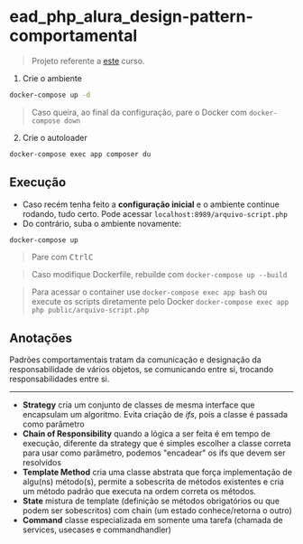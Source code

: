 # ead_php_alura_design-pattern-comportamental

> Projeto referente a [este](https://cursos.alura.com.br/course/php-design-pattern-comportamental) curso.

1. Crie o ambiente
```sh
docker-compose up -d
```
> Caso queira, ao final da configuração, pare o Docker com ``docker-compose down``

2. Crie o autoloader
```sh
docker-compose exec app composer du
```

## Execução

- Caso recém tenha feito a **configuração inicial** e o ambiente continue rodando, tudo certo. Pode acessar ``localhost:8989/arquivo-script.php``
- Do contrário, suba o ambiente novamente:
```sh
docker-compose up
```
> Pare com <kbd>Ctrl</kbd><kbd>C</kbd>

> Caso modifique Dockerfile, rebuilde com ``docker-compose up --build``

> Para acessar o container use ``docker-compose exec app bash`` ou execute os scripts diretamente pelo Docker ``docker-compose exec app php public/arquivo-script.php``

## Anotações

Padrões comportamentais tratam da comunicação e designação da responsabilidade de vários objetos, se comunicando entre si, trocando responsabilidades entre si.

---

- **Strategy** cria um conjunto de classes de mesma interface que encapsulam um algoritmo. Evita criação de *ifs*, pois a classe é passada como parâmetro
- **Chain of Responsibility** quando a lógica a ser feita é em tempo de execução, diferente da strategy que é simples escolher a classe correta para usar como parâmetro,  podemos "encadear" os ifs que devem ser resolvidos
- **Template Method** cria uma classe abstrata que força implementação de algu(ns) método(s), permite a sobescrita de métodos existentes e cria um método padrão que executa na ordem correta os métodos.
- **State** mistura de template (definição se métodos obrigatórios ou que podem ser sobescritos) com chain (um estado conhece/retorna o outro)
- **Command** classe especializada em somente uma tarefa (chamada de services, usecases e commandhandler)
